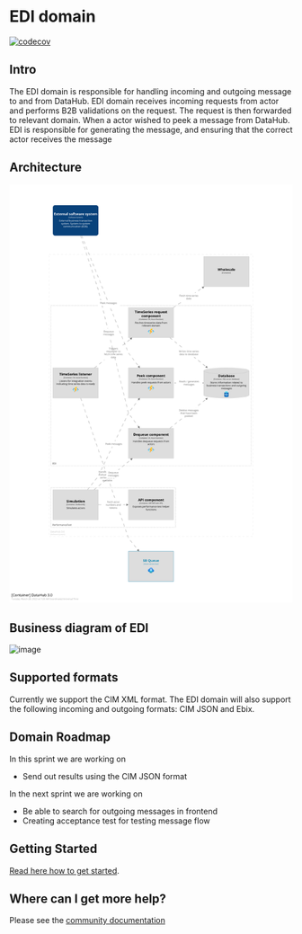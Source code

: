 # EDI domain

[![codecov](https://codecov.io/gh/Energinet-DataHub/geh-market-roles/branch/main/graph/badge.svg?token=R80X7DC6C0)](https://codecov.io/gh/Energinet-DataHub/geh-market-roles)

## Intro

The EDI domain is responsible for handling incoming and outgoing message to and from DataHub.
EDI domain receives incoming requests from actor and performs B2B validations on the request.
The request is then forwarded to relevant domain.
When a actor wished to peek a message from DataHub. EDI is responsible for generating the message, and ensuring that the correct actor receives the message

## Architecture

![image](https://github.com/Energinet-DataHub/opengeh-edi/blob/main/docs/diagrams/edi/Container-001.png?raw=true)

## Business diagram of EDI

![image](https://user-images.githubusercontent.com/72008816/215047284-652c90d7-7e50-408f-b3ce-93f58ea62929.png)

## Supported formats

Currently we support the CIM XML format. The EDI domain will also support the following incoming and outgoing formats: CIM JSON and Ebix.

## Domain Roadmap

In this sprint we are working on

- Send out results using the CIM JSON format

In the next sprint we are working on

- Be able to search for outgoing messages in frontend
- Creating acceptance test for testing message flow

## Getting Started

[Read here how to get started](https://github.com/Energinet-DataHub/green-energy-hub/blob/main/docs/getting-started.md).

## Where can I get more help?

Please see the [community documentation](https://github.com/Energinet-DataHub/green-energy-hub/blob/main/COMMUNITY.md)
